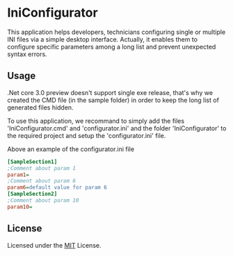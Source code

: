 # IniConfigurator

This application helps developers, technicians configuring single or multiple INI files via a simple desktop interface.
Actually, it enables them to configure specific parameters among a long list and prevent unexpected syntax errors.

## Usage

.Net core 3.0 preview doesn't support single exe release, that's why we created the CMD file (in the sample folder) in order to keep the long list of generated files hidden.

To use this application, we recommand to simply add the files 'IniConfigurator.cmd' and 'configurator.ini' and the folder 'IniConfigurator' to the required project and setup the 'configurator.ini' file.

Above an example of the configurator.ini file

```ini
[SampleSection1]
;Comment about param 1
param1=
;Comment about param 6
param6=default value for param 6
[SampleSection2]
;Comment about param 10
param10=
```

## License

Licensed under the [MIT](LICENSE.txt) License.
